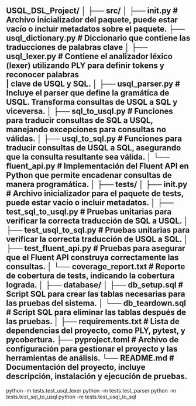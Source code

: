 USQL_DSL_Project/
│
├── src/
│   ├── __init__.py          # Archivo inicializador del paquete, puede estar vacío o incluir metadatos sobre el paquete.
    ├── usql_dictionary.py        # Diccionario que contiene las traducciones de palabras clave
│   ├── usql_lexer.py        # Contiene el analizador léxico (lexer) utilizando PLY para definir tokens y reconocer palabras  
|                              clave de USQL y SQL.
│   ├── usql_parser.py       # Incluye el parser que define la gramática de USQL. Transforma consultas de USQL a SQL y viceversa.
│   ├── sql_to_usql.py       # Funciones para traducir consultas de SQL a USQL, manejando excepciones para consultas no válidas.
│   ├── usql_to_sql.py       # Funciones para traducir consultas de USQL a SQL, asegurando que la consulta resultante sea válida.
│   └── fluent_api.py        # Implementación del Fluent API en Python que permite encadenar consultas de manera programática.
│
├── tests/
│   ├── __init__.py          # Archivo inicializador para el paquete de tests, puede estar vacío o incluir metadatos.
│   ├── test_sql_to_usql.py  # Pruebas unitarias para verificar la correcta traducción de SQL a USQL.
│   ├── test_usql_to_sql.py  # Pruebas unitarias para verificar la correcta traducción de USQL a SQL.
│   ├── test_fluent_api.py   # Pruebas para asegurar que el Fluent API construya correctamente las consultas.
│   └── coverage_report.txt  # Reporte de cobertura de tests, indicando la cobertura lograda.
│
├── database/
│   ├── db_setup.sql         # Script SQL para crear las tablas necesarias para las pruebas del sistema.
│   └── db_teardown.sql      # Script SQL para eliminar las tablas después de las pruebas.
│
├── requirements.txt         # Lista de dependencias del proyecto, como PLY, pytest, y pycobertura.
├── pyproject.toml           # Archivo de configuración para gestionar el proyecto y las herramientas de análisis.
└── README.md                # Documentación del proyecto, incluye descripción, instalación y ejecución de pruebas.
----
python -m tests.test_usql_lexer
python -m tests.test_parser
python -m tests.test_sql_to_usql
python -m tests.test_usql_to_sql

